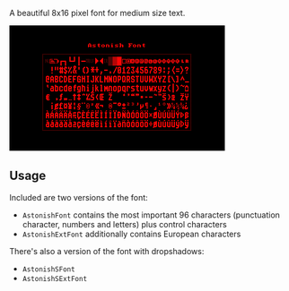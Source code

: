 A beautiful 8x16 pixel font for medium size text.

![](https://raw.githubusercontent.com/VUEngine/VUEngine-Plugins/master/fonts/AstonishFont/preview.png)

Usage
-----

Included are two versions of the font:

- `AstonishFont` contains the most important 96 characters (punctuation character, numbers and letters) plus control characters
- `AstonishExtFont` additionally contains European characters

There's also a version of the font with dropshadows:

- `AstonishSFont` 
- `AstonishSExtFont` 